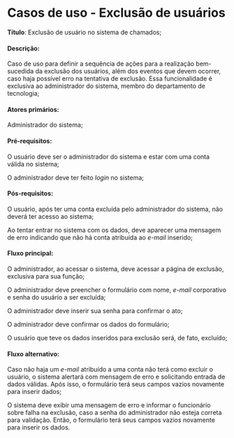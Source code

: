# Casos de uso - Exclusão de usuários

__Título__: Exclusão de usuário no sistema de chamados;

#### __Descrição__: 

Caso de uso para definir a sequência de ações para a realização bem-sucedida da exclusão dos usuários, além dos eventos que devem ocorrer, caso haja possível erro na tentativa de exclusão. Essa funcionalidade é exclusiva ao administrador do sistema, membro do departamento de tecnologia;

#### __Atores primários__: 

Administrador do sistema;

#### __Pré-requisitos__: 

O usuário deve ser o administrador do sistema e estar com uma conta válida no sistema;

O administrador deve ter feito _login_ no sistema;

#### __Pós-requisitos__:

O usuário, após ter uma conta excluída pelo administrador do sistema, não deverá ter acesso ao sistema;

Ao tentar entrar no sistema com os dados, deve aparecer uma mensagem de erro indicando que não há conta atribuída ao _e-mail_ inserido;

#### __Fluxo principal__:

O administrador, ao acessar o sistema, deve acessar a página de exclusão, exclusiva para sua função;

O administrador deve preencher o formulário com nome, _e-mail_ corporativo e senha do usuário a ser excluída;

O administrador deve inserir sua senha para confirmar o ato;

O administrador deve confirmar os dados do formulário;

O usuário que teve os dados inseridos para exclusão será, de fato, excluído;


#### __Fluxo alternativo__:

Caso não haja um _e-mail_ atribuído a uma conta não terá como excluir o usuário, o sistema alertará com mensagem de erro e solicitando entrada de dados válidas. Após isso, o formulário terá seus campos vazios novamente para inserir dados;

O sistema deve exibir uma mensagem de erro e informar o funcionário sobre falha na exclusão, caso a senha do administrador não esteja correta para validação. Então, o formulário terá seus campos vazios novamente para inserir os dados.